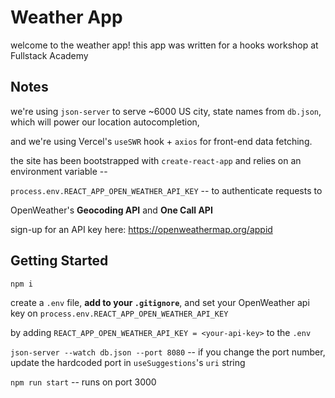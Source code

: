 # Weather App

welcome to the weather app! this app was written for a hooks workshop at Fullstack Academy

## Notes

we're using `json-server` to serve ~6000 US city, state names from `db.json`, which will power our location autocompletion,

and we're using Vercel's `useSWR` hook + `axios` for front-end data fetching.

the site has been bootstrapped with `create-react-app` and relies on an environment variable --

`process.env.REACT_APP_OPEN_WEATHER_API_KEY` -- to authenticate requests to

OpenWeather's <strong>Geocoding API</strong> and <strong>One Call API</strong>

sign-up for an API key here: https://openweathermap.org/appid

## Getting Started

`npm i`

create a `.env` file, <strong>add to your `.gitignore`</strong>, and set your OpenWeather api key on `process.env.REACT_APP_OPEN_WEATHER_API_KEY`

by adding `REACT_APP_OPEN_WEATHER_API_KEY = <your-api-key>` to the `.env`

`json-server --watch db.json --port 8080` -- if you change the port number, update the hardcoded port in `useSuggestions`'s `uri` string

`npm run start` -- runs on port 3000
